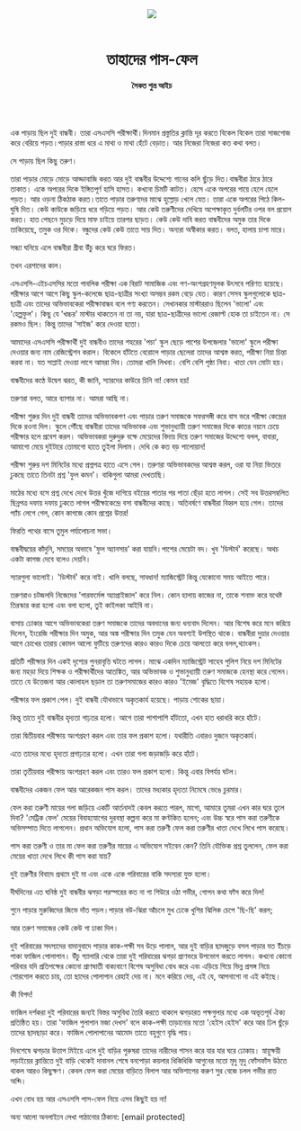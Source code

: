 <div align=center>
<img src=https://images.prothomalo.com/prothomalo-bangla/2021-01/1d75151c-eff9-4e9f-ac28-aebc4618d00f/palo_bangla_og.png />
<br><br>
<h1>তাহাদের পাস-ফেল</h1> 
<h4>সৈকত শুভ্র আইচ</h4>
<br><br>
</div>

এক পাড়ায় ছিল দুই বান্ধবী। তারা এসএসসি পরীক্ষার্থী।দিনমান প্রস্তুতির ক্লান্তি দূর করতে বিকেল বিকেল তারা সাজগোজ করে বেরিয়ে পড়ত।পাড়ার রাস্তা ধরে এ মাথা ও মাথা হেঁটে বেড়াত। আর নিজেরা নিজেরা কত কথা বলত।

সে পাড়ায় ছিল কিছু তরুণ।

তারা পাড়ার মোড়ে মোড়ে আড্ডাবাজি করত আর দুই বান্ধবীর উদ্দেশ্যে গানের কলি ছুঁড়ে দিত।বান্ধবীরা ঠারে ঠারে তাকাত। একে অপরের দিকে ইঙ্গিতপূর্ণ হাসি হাসত। কখনো চিমটি কাটত। হেসে একে অপরের গায়ে হেলে হেলে পড়ত। আর ওড়না ঠিকঠাক করত।তাতে পাড়ার তরুণদের মাঝে হুল্লোড় খেলে যেত। তারা একে অপরের পিঠে কিল-ঘুষি দিত। কেউ কাউকে জড়িয়ে ধরে গড়িয়ে পড়ত। আর কেউ তরুণীদের দেখিয়ে অপেক্ষাকৃত দুর্বলটির ওপর বল প্রয়োগ করত। হাত পেছনে মুচড়ে দিয়ে মাফ চাইয়ে তারপর ছাড়ত। কেউ কেউ দাবি করত বান্ধবীদের অমুক তার দিকে তাকিয়েছে, তমুক ওর দিকে। বন্ধুদের কেউ কেউ তাতে সায় দিত। অন্যরা অস্বীকার করত। বলত, হালায় চাপা মারে।

সন্ধ্যা ঘনিয়ে এলে বান্ধবীরা গ্রীবা উঁচু করে ঘরে ফিরত।

তখন এরশাদের কাল।

এসএসসি-এইচএসসির মতো পাবলিক পরীক্ষা এক বিরাট সামাজিক এবং গণ-অংশগ্রহণমূলক উৎসবে পরিণত হয়েছে। পরীক্ষার আগে আগে কিছু স্কুল-কলেজে ছাত্র-ছাত্রীর সংখ্যা অসম্ভব রকম বেড়ে যেত। কারণ সেসব স্কুলগুলোকে ছাত্র-ছাত্রী এবং তাদের অভিভাবকেরা পরীক্ষাবান্ধব বলে গণ্য করতেন। সেখানকার মাস্টাররাও ছিলেন 'ভালো' এবং 'হেল্পফুল'। কিছু যে 'খচ্চর' মাস্টার থাকতেন না তা নয়, যারা ছাত্র-ছাত্রীদের ভালো রেজাল্ট হোক তা চাইতেন না। সে রকমও ছিল। কিন্তু তাদের 'সাইজ' করে দেওয়া হতো।

আমাদের এসএসসি পরীক্ষার্থী দুই বান্ধবীও তাদের শহরের 'পচা' স্কুল ছেড়ে পাশের উপজেলার 'ভালো' স্কুলে পরীক্ষা দেওয়ার জন্য নাম রেজিস্ট্রেশন করাল। বিকেলে হাঁটতে বেরোলে পাড়ার ছেলেরা তাদের আশ্বস্ত করত, পরীক্ষা নিয়া চিন্তা করবা না। যত সাপ্লাই দেওয়া লাগে আমরা দিব। তোমরা খালি লিখবা। বেশি বেশি পৃষ্ঠা নিবা। খাতা যেন মোটা হয়।

বান্ধবীদের কণ্ঠে উদ্বেগ ঝরত, কী জানি, স্যারদের কাউরে চিনি না! কেমন হয়!

তরুণরা বলত, আরে ব্যাপার না। আমরা আছি না।

পরীক্ষা শুরুর দিন দুই বান্ধবী তাদের অভিভাবকগণ এবং পাড়ার তরুণ সমাজকে সফরসঙ্গী করে বাস ভরে পরীক্ষা কেন্দ্রের দিকে রওনা দিল। স্কুলে পৌঁছে বান্ধবীরা তাদের অভিভাবক এবং শুভানুধ্যায়ী তরুণ সমাজের দিকে কাতর নয়নে চেয়ে পরীক্ষার হলে প্রবেশ করল। অভিভাবকরা দুরুদুরু বক্ষে মেয়েদের বিদায় দিয়ে তরুণ সমাজের উদ্দেশ্যে বলল, বাবারা, আমাগো মেয়ে দুইটারে তোমাগো হাতে তুইলা দিলাম। দেখি কে কত বড় পালোয়ান!

পরীক্ষা শুরুর দশ মিনিটের মধ্যে প্রশ্নপত্র হাতে এসে গেল। তরুণরা অভিভাবকদের আশ্বস্ত করল, ওরা যা নিয়া ভিতরে ঢুকছে তাতে তিনটা প্রশ্ন 'ফুল কমন'। বাকিগুলা আমরা দেখতাছি।

মাঠের মধ্যে বসে প্রশ্ন দেখে দেখে উত্তর খুঁজে দাগিয়ে বইয়ের পাতার পর পাতা ছেঁড়া হতে লাগল। সেই সব উত্তরসম্বলিত ছিন্নপত্র দফায় দফায় ঢুকতে লাগল পরীক্ষাকেন্দ্রে বসা বান্ধবীদের কাছে। অতিবর্ষণে বান্ধবীরা বিহ্বল হয়ে গেল। তাদের প্যাঁচ লেগে গেল, কোন কাগজে কোন প্রশ্নের উত্তর!

ফিরতি পথের বাসে তুমুল পর্যালোচনা সভা।

বান্ধবীদ্বয়ের কাঁদুনি, সময়ের অভাবে 'ফুল অ্যানসার' করা যায়নি।পাশের মেয়েটা বদ। খুব 'ডিস্টার্ব' করেছে। অথচ একটা কাগজ দেবে বলেও দেয়নি।

স্যারগুলা ভালোই। 'ডিস্টার্ব' করে নাই। খালি বলছে, সাবধান! ম্যাজিস্ট্রেট কিন্তু যেকোনো সময় আইতে পারে।

তরুণরাও চটজলদি নিজেদের 'পারফর্মেন্স অ্যাপ্রাইজাল' করে নিল। কোন হালায় কাজের না, তাকে শনাক্ত করে যথেষ্ট তিরস্কার করা হলো এবং বলা হলো, তুই কাইলকা আইবি না।

বাসায় ঢোকার আগে অভিভাবকেরা তরুণ সমাজকে তাদের অবদানের জন্য ধন্যবাদ দিলেন। আর বিশেষ করে মনে করিয়ে দিলেন, ইংরেজি পরীক্ষার দিন অমুক, আর অঙ্ক পরীক্ষার দিন তমুক যেন অবশ্যই উপস্থিত থাকে। বান্ধবীরা দুয়ার দেওয়ার আগে চোখের তারায় কোমল আলো ফুটিয়ে তরুণদের কারও কারও দিকে চেয়ে আলতো করে বলল,থ্যাংকস।

প্রতিটি পরীক্ষার দিন একই দৃশ্যের পুনরাবৃত্তি ঘটতে লাগল। মাঝে একদিন ম্যাজিস্ট্রেট সাহেব পুলিশ নিয়ে দশ মিনিটের জন্য মহড়া দিয়ে শিক্ষক ও পরীক্ষার্থীদের আতঙ্কিত, আর অভিভাবক ও শুভানুধ্যায়ী তরুণ সমাজকে হেনস্থা করে গেলেন। তাতে যে উত্তেজনা আর কোলাহল ছড়াল তা তরুণসমাজের কারও কারও 'ইমেজ' বৃদ্ধিতে বিশেষ সহায়ক হলো।

পরীক্ষার ফল প্রকাশ পেল। দুই বান্ধবী যৌথভাবে অকৃতকার্য হয়েছে। পাড়ায় শোকের ছায়া।

কিন্তু তাতে দুই বান্ধবীর হৃদ্যতা গাঢ়তর হলো। আগে তারা পাশাপাশি হাঁটতো, এখন হাত ধরাধরি করে হাঁটে।

তারা দ্বিতীয়বার পরীক্ষায় অংশগ্রহণ করল এবং তার ফল প্রকাশ হলো। যথারীতি এবারও দুজনে অকৃতকার্য।

এতে তাদের মধ্যে হৃদ্যতা প্রগাঢ়তর হলো। এখন তারা গলা জড়াজড়ি করে হাঁটে।

তারা তৃতীয়বার পরীক্ষায় অংশগ্রহণ করল এবং তারও ফল প্রকাশ হলো। কিন্তু এবার বিপর্যয় ঘটল।

বান্ধবীদের একজন ফেল আর আরেকজন পাস করল। তাদের মধ্যকার হৃদ্যতা নিমেষে ভেঙে চুরমার।

ফেল করা তরুণী মায়ের গলা জড়িয়ে একটি আর্তনাদই কেবল করতে পারল, মাগো, আমারে তুমরা এখন কার ঘরে তুলে দিবা? 'মেট্রিক ফেল' মেয়ের বিবাহযোগের দুরবস্থা কল্পনা করে মা কণ্টকিত হলেন; এবং উচ্চ স্বরে পাস করা তরুণীকে অভিসম্পাত দিতে লাগলেন। প্রধান অভিযোগ হলো, পাস করা তরুণী ফেল করা তরুণীর খাতা দেখে লিখে পাস করেছে।

পাস করা তরুণী ও তার মা ফেল করা তরুণীর মায়ের এ অভিযোগ সইবেন কেন? তিনি যৌক্তিক প্রশ্ন তুললেন, ফেল করা মেয়ের খাতা দেখে লিখে কী পাস করা যায়?

দুই তরুণীর বিবাদে প্রথমে দুই মা এবং একে একে পরিবারের বাকি সদস্যরা যুক্ত হলো।

দীর্ঘদিনের এত ঘনিষ্ঠ দুই বান্ধবীর ঝগড়া পরস্পরের কত না গা শিউরে ওঠা গভীর, গোপন কথা ফাঁস করে দিল!

শুনে পাড়ার মুরুব্বিদের জিভে দাঁত পড়ল।পাড়ার বউ-ঝিরা আঁচলে মুখ ঢেকে খুশির ঝিলিক চেপে 'ছি-ছি' করল;

আর তরুণ সমাজের কেউ কেউ গা ঢাকা দিল।

দুই পরিবারের সদস্যদের বাদানুবাদে পাড়ার কাক-পক্ষী সব উড়ে পালাল, আর দুই বাড়ির ছাদজুড়ে বসল পাড়ার যত ইঁচড়ে পাকা ফাজিল পোলাপান। উঁচু গ্যালারি থেকে তারা দুই পরিবারের ঝগড়া প্রাণভরে উপভোগ করতে লাগল। কখনো কোনো পরিবার যদি প্রতিপক্ষের কোনো প্রাণঘাতী বাক্যবাণে বিশেষ অসুবিধা বোধ করে এবং এড়িয়ে গিয়ে ভিন্ন প্রসঙ্গ নিয়ে শোরগোল করতে চায়, তো ছাদের পোলাপান রেহাই দেয় না। মনে করিয়ে দেয়, এই যে, আপনাগো না এই কইছে।

কী বিপদ!

ফাজিল দর্শকরা দুই পরিবারের জন্যই বিস্তর অসুবিধা তৈরি করতে থাকলে ঝগড়ারত পক্ষগুলার মধ্যে এক অভূতপূর্ব ঐক্য প্রতিষ্ঠিত হয়। তারা 'ফাজিল পুলাপান মজা দেখস' বলে কাক-পক্ষী তাড়ানোর মতো 'হেইস হেইস' করে আর ঢিল ছুঁড়ে তাদের ছাদছাড়া করে। ফাজিল পোলাপানের আমোদ তাতে বহুগুণে বৃদ্ধি পায়।

দিনশেষে ঝগড়ার উত্তাপ মিইয়ে এলে দুই বাড়ির পুরুষরা তাদের নারীদের শাসন করে যার যার ঘরে ঢোকায়। স্নায়ুক্ষয়ী লড়াইয়ের ক্লান্তিতে দুই বাড়ি থেকেই দাবানল শেষে বনপোড়া কয়লার ধিকিধিকি আগুনের মতো মৃদু মৃদু ফোঁসফাঁস উঠতে থাকল আরও কিছুক্ষণ। কেবল ফেল করা মেয়ের বাড়িতে বিলাপ আর অভিশাপের করুণ সুর বেজে চলল গভীর রাত অব্দি।

এখন বোধ হয় আর এসএসসি পাস-ফেল নিয়ে এসব কিছুই হয় না!

অন্য আলো অনলাইনে লেখা পাঠানোর ঠিকানা: [email protected]
